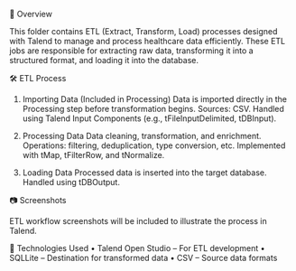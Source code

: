 📌 Overview

This folder contains ETL (Extract, Transform, Load) processes designed with Talend to manage and process healthcare data efficiently. These ETL jobs are responsible for extracting raw data, transforming it into a structured format, and loading it into the database.

🛠️ ETL Process
	
 1.	Importing Data (Included in Processing)
Data is imported directly in the Processing step before transformation begins.
Sources: CSV.
Handled using Talend Input Components (e.g., tFileInputDelimited, tDBInput).
	
 2.	Processing Data
Data cleaning, transformation, and enrichment.
Operations: filtering, deduplication, type conversion, etc.
Implemented with tMap, tFilterRow, and tNormalize.
	
 3.	Loading Data
Processed data is inserted into the target database.
Handled using tDBOutput.

📷 Screenshots

ETL workflow screenshots will be included to illustrate the process in Talend.

🚀 Technologies Used
	•	Talend Open Studio – For ETL development
	•	SQLLite – Destination for transformed data
	•	CSV – Source data formats

